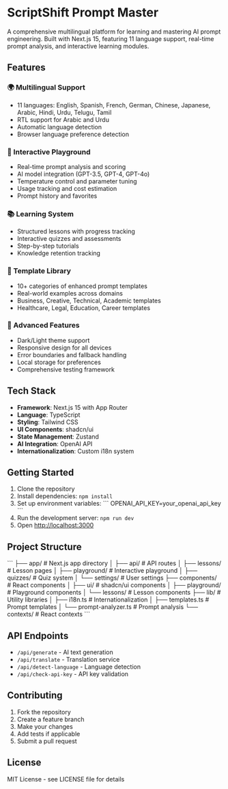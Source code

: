 # ScriptShift Prompt Master

A comprehensive multilingual platform for learning and mastering AI prompt engineering. Built with Next.js 15, featuring 11 language support, real-time prompt analysis, and interactive learning modules.

## Features

### 🌍 Multilingual Support
- 11 languages: English, Spanish, French, German, Chinese, Japanese, Arabic, Hindi, Urdu, Telugu, Tamil
- RTL support for Arabic and Urdu
- Automatic language detection
- Browser language preference detection

### 🎯 Interactive Playground
- Real-time prompt analysis and scoring
- AI model integration (GPT-3.5, GPT-4, GPT-4o)
- Temperature control and parameter tuning
- Usage tracking and cost estimation
- Prompt history and favorites

### 📚 Learning System
- Structured lessons with progress tracking
- Interactive quizzes and assessments
- Step-by-step tutorials
- Knowledge retention tracking

### 🎨 Template Library
- 10+ categories of enhanced prompt templates
- Real-world examples across domains
- Business, Creative, Technical, Academic templates
- Healthcare, Legal, Education, Career templates

### 🔧 Advanced Features
- Dark/Light theme support
- Responsive design for all devices
- Error boundaries and fallback handling
- Local storage for preferences
- Comprehensive testing framework

## Tech Stack

- **Framework**: Next.js 15 with App Router
- **Language**: TypeScript
- **Styling**: Tailwind CSS
- **UI Components**: shadcn/ui
- **State Management**: Zustand
- **AI Integration**: OpenAI API
- **Internationalization**: Custom i18n system

## Getting Started

1. Clone the repository
2. Install dependencies: `npm install`
3. Set up environment variables:
   \`\`\`
   OPENAI_API_KEY=your_openai_api_key
   \`\`\`
4. Run the development server: `npm run dev`
5. Open [http://localhost:3000](http://localhost:3000)

## Project Structure

\`\`\`
├── app/                    # Next.js app directory
│   ├── api/               # API routes
│   ├── lessons/           # Lesson pages
│   ├── playground/        # Interactive playground
│   ├── quizzes/          # Quiz system
│   └── settings/         # User settings
├── components/            # React components
│   ├── ui/               # shadcn/ui components
│   ├── playground/       # Playground components
│   └── lessons/          # Lesson components
├── lib/                  # Utility libraries
│   ├── i18n.ts          # Internationalization
│   ├── templates.ts     # Prompt templates
│   └── prompt-analyzer.ts # Prompt analysis
└── contexts/            # React contexts
\`\`\`

## API Endpoints

- `/api/generate` - AI text generation
- `/api/translate` - Translation service
- `/api/detect-language` - Language detection
- `/api/check-api-key` - API key validation

## Contributing

1. Fork the repository
2. Create a feature branch
3. Make your changes
4. Add tests if applicable
5. Submit a pull request

## License

MIT License - see LICENSE file for details
